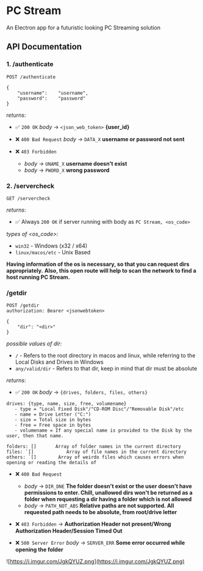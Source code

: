 # PC Stream

An Electron app for a futuristic looking PC Streaming solution

## API Documentation

### 1. /authenticate

```http
POST /authenticate

{
    "username":    "username",
    "password":    "password"
}
```
*returns:*
- ✅  `200 OK`
*body* ->  `<json_web_token>` **{user_id}**

- ❌  `400 Bad Request` 
*body* -> `DATA_X`   **username or password not sent**

- ❌ `403 Forbidden`
   - *body* -> `UNAME_X`    **username doesn't exist**
   - *body* -> `PWORD_X`    **wrong password**

### 2. /servercheck

```http
GET /servercheck
```
*returns*:
- ✅  Always `200 OK` if server running with body as `PC Stream, <os_code>`

*types of <os_code>:*
- `win32` - Windows (x32 / x64)
- `linux/macos/etc` - Unix Based

**Having information of the os is necessary, so that you can request dirs appropriately.**
**Also, this open route will help to scan the network to find a host running PC Stream.**

### /getdir

```http
POST /getdir
authorization: Bearer <jsonwebtoken>

{
    "dir": "<dir>"
}
```
*possible values of dir:*
- `/` - Refers to the root directory in macos and linux, while referring to the Local Disks and Drives in Windows
- `any/valid/dir` - Refers to that dir, keep in mind that dir must be absolute

*returns:*
- ✅  `200 OK`
*body* -> `{drives, folders, files, others}`
 ```
 drives: {type, name, size, free, volumename}
    - type = "Local Fixed Disk"/"CD-ROM Disc"/"Removable Disk"/etc
    - name = Drive Letter ("C:")
    - size = Total size in bytes
    - free = Free space in bytes
    - volumename = If any special name is provided to the Disk by the user, then that name.

 folders: []       Array of folder names in the current directory
 files: `[]            Array of file names in the current directory
 others: `[]        Array of weirdo files which causes errors when opening or reading the details of
 ```


- ❌ `400 Bad Request`
   - *body* -> `DIR_DNE`    **The folder doesn't exist or the user doesn't have permissions to enter. Chill, unallowed dirs won't be returned as a folder when requesting a dir having a folder which is not allowed**
   - *body* -> `PATH_NOT_ABS`    **Relative paths are not supported. All requested path needs to be absolute, from root/drive letter**

- ❌ `403 Forbidden`
-> **Authorization Header not present/Wrong Authorization Header/Session Timed Out**

- ❌ `500 Server Error`
*body* -> `SERVER_ERR`    **Some error occurred while opening the folder**

![https://i.imgur.com/JgkQYUZ.png](https://i.imgur.com/JgkQYUZ.png)
